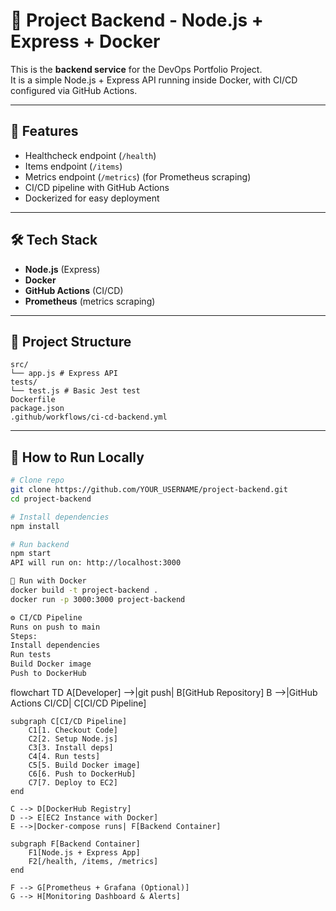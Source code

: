 # 🚀 Project Backend - Node.js + Express + Docker

This is the **backend service** for the DevOps Portfolio Project.  
It is a simple Node.js + Express API running inside Docker, with CI/CD configured via GitHub Actions.

---

## 📌 Features
- Healthcheck endpoint (`/health`)
- Items endpoint (`/items`)
- Metrics endpoint (`/metrics`) (for Prometheus scraping)
- CI/CD pipeline with GitHub Actions
- Dockerized for easy deployment

---

## 🛠️ Tech Stack
- **Node.js** (Express)
- **Docker**
- **GitHub Actions** (CI/CD)
- **Prometheus** (metrics scraping)

---

## 📂 Project Structure
```
src/
└── app.js # Express API
tests/
└── test.js # Basic Jest test
Dockerfile
package.json
.github/workflows/ci-cd-backend.yml
```

---

## 🚀 How to Run Locally
```bash
# Clone repo
git clone https://github.com/YOUR_USERNAME/project-backend.git
cd project-backend

# Install dependencies
npm install

# Run backend
npm start
API will run on: http://localhost:3000

🐳 Run with Docker
docker build -t project-backend .
docker run -p 3000:3000 project-backend

⚙️ CI/CD Pipeline
Runs on push to main
Steps:
Install dependencies
Run tests
Build Docker image
Push to DockerHub
```
flowchart TD
    A[Developer] -->|git push| B[GitHub Repository]
    B -->|GitHub Actions CI/CD| C[CI/CD Pipeline]

    subgraph C[CI/CD Pipeline]
        C1[1. Checkout Code]
        C2[2. Setup Node.js]
        C3[3. Install deps]
        C4[4. Run tests]
        C5[5. Build Docker image]
        C6[6. Push to DockerHub]
        C7[7. Deploy to EC2]
    end

    C --> D[DockerHub Registry]
    D --> E[EC2 Instance with Docker]
    E -->|Docker-compose runs| F[Backend Container]

    subgraph F[Backend Container]
        F1[Node.js + Express App]
        F2[/health, /items, /metrics]
    end

    F --> G[Prometheus + Grafana (Optional)]
    G --> H[Monitoring Dashboard & Alerts]

